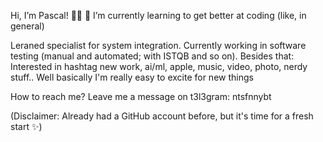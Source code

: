 Hi, I’m Pascal! 🏳️‍🌈
🌱 I’m currently learning to get better at coding (like, in general)

Leraned specialist for system integration. 
Currently working in software testing (manual and automated; with ISTQB and so on).
Besides that: Interested in hashtag new work, ai/ml, apple, music, video, photo, nerdy stuff.. Well basically I'm really easy to excite for new things

How to reach me? Leave me a message on t3l3gram: ntsfnnybt

(Disclaimer: Already had a GitHub account before, but it's time for a fresh start ✨)
